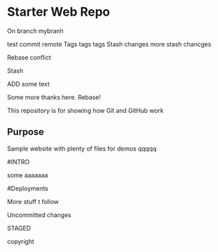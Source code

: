 # Starter Web Repo

On branch mybranh

test commit remote
Tags tags tags
Stash changes 
more stash chancges

Rebase conflict

Stash

ADD some text 

Some more thanks here.
Rebase!


This repository is for showing how Git and GitHub work

## Purpose

Sample website with plenty of files for demos  qqqqq

#INTRO

some aaaaaaa

#Deployments

More stuff t follow



Uncommitted changes



STAGED


copyright
